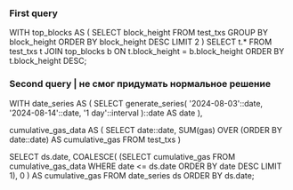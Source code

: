 ### First query

WITH top_blocks AS (
    SELECT block_height
    FROM test_txs
    GROUP BY block_height
    ORDER BY block_height DESC
    LIMIT 2
)
SELECT t.*
FROM test_txs t
JOIN top_blocks b ON t.block_height = b.block_height
ORDER BY t.block_height DESC;



### Second query | не смог придумать нормальное решение

WITH date_series AS (
    SELECT generate_series(
        '2024-08-03'::date,
        '2024-08-14'::date,
        '1 day'::interval
    )::date AS date
),

cumulative_gas_data AS (
    SELECT 
        date::date,
        SUM(gas) OVER (ORDER BY date::date) AS cumulative_gas
    FROM test_txs
)

SELECT 
    ds.date,
    COALESCE(
        (SELECT cumulative_gas 
         FROM cumulative_gas_data 
         WHERE date <= ds.date 
         ORDER BY date DESC 
         LIMIT 1),
        0
    ) AS cumulative_gas
FROM date_series ds
ORDER BY ds.date;

